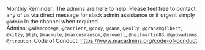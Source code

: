 Monthly Reminder: The admins are here to help. Please feel free to contact any of us via direct message for slack admin assistance or if urgent simply `@admin` in the channel when required.  
​
Admins:
`@adamcodega`, `@carrienz`, `@ccoy`, `@dana`, `@emily`, `@grahamgilbert`, `@kitzy`, `@ljh`,  `@macmule`, `@marcusransom`, `@mrowell`, `@neilmartin83`, `@quovadimus`, `@rtrouton`
​
Code of Conduct:
https://www.macadmins.org/code-of-conduct
